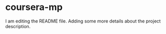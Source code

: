 # coursera-mp
I am editing the README file. Adding some more details about the project description.

